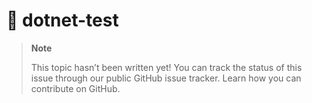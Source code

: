 # 🔧 dotnet-test

> **Note**
> 
> This topic hasn’t been written yet! You can track the status of this issue through our public GitHub issue tracker. Learn how you can contribute on GitHub.
